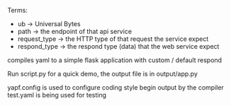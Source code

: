 Terms:
- ub -> Universal Bytes
- path -> the endpoint of that api service
- request_type -> the HTTP type of that request the service expect
- respond_type -> the respond type (data) that the web service expect

compiles yaml to a simple flask application with custom / default respond

Run script.py for a quick demo, the output file is in output/app.py

yapf.config is used to configure coding style begin output by the compiler
test.yaml is being used for testing
